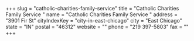 +++
slug = "catholic-charities-family-service"
title = "Catholic Charities Family Service "
name = "Catholic Charities Family Service "
address = "3901 Fir St"
cityIndexKey = "city-in-east-chicago"
city = "East Chicago"
state = "IN"
postal = "46312"
website = ""
phone = "219 397-5803"
fax = ""
+++
